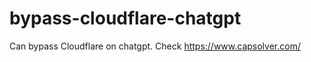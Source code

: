 # bypass-cloudflare-chatgpt
Can bypass Cloudflare on chatgpt. Check https://www.capsolver.com/ 
                        